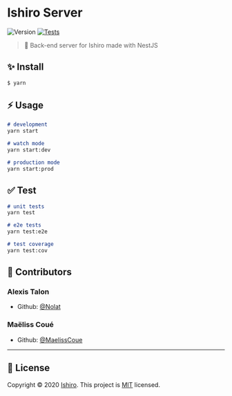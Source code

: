 # Ishiro Server

![Version](https://img.shields.io/badge/version-0.1.0-blue.svg?cacheSeconds=2592000)
[![Tests](https://github.com/ishiro-io/ishiro-server/actions/workflows/test.yaml/badge.svg)](https://github.com/ishiro-io/ishiro-server/actions/workflows/test.yaml)

>🚀 Back-end server for Ishiro made with NestJS

## ✨  Install

```bash
$ yarn
```

## ⚡️ Usage

```markdown
# development
yarn start

# watch mode
yarn start:dev

# production mode
yarn start:prod
```

## ✅  Test

```markdown
# unit tests
yarn test

# e2e tests
yarn test:e2e

# test coverage
yarn test:cov
```

## 👥 Contributors

### **Alexis Talon**
- Github: [@Nolat](https://github.com/Nolat)

### **Maëliss Coué**
- Github: [@MaelissCoue](https://github.com/MaelissCoue)

---

## 📝 License

Copyright © 2020 [Ishiro](https://github.com/ishiro-io).
This project is [MIT](https://github.com/ishiro-io/ishiro-server/blob/master/LICENSE) licensed.
